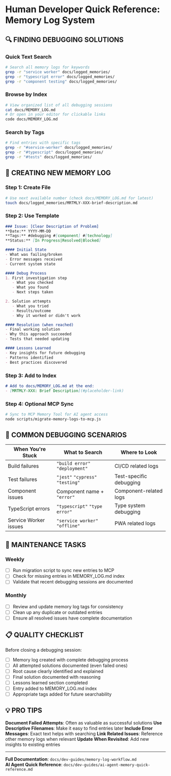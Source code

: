 # Human Developer Quick Reference: Memory Log System

## 🔍 FINDING DEBUGGING SOLUTIONS

### Quick Text Search
```bash
# Search all memory logs for keywords
grep -r "service worker" docs/logged_memories/
grep -r "typescript error" docs/logged_memories/
grep -r "component testing" docs/logged_memories/
```

### Browse by Index
```bash
# View organized list of all debugging sessions
cat docs/MEMORY_LOG.md
# Or open in your editor for clickable links
code docs/MEMORY_LOG.md
```

### Search by Tags
```bash
# Find entries with specific tags
grep -r "#service-worker" docs/logged_memories/
grep -r "#typescript" docs/logged_memories/
grep -r "#tests" docs/logged_memories/
```

## 📝 CREATING NEW MEMORY LOG

### Step 1: Create File
```bash
# Use next available number (check docs/MEMORY_LOG.md for latest)
touch docs/logged_memories/MRTMLY-XXX-brief-description.md
```

### Step 2: Use Template
```markdown
### Issue: [Clear Description of Problem]
**Date:** YYYY-MM-DD  
**Tags:** #debugging #[component] #[technology]
**Status:** [In Progress|Resolved|Blocked]

#### Initial State
- What was failing/broken
- Error messages received
- Current system state

#### Debug Process
1. First investigation step
   - What you checked
   - What you found
   - Next steps taken

2. Solution attempts
   - What you tried
   - Results/outcome
   - Why it worked or didn't work

#### Resolution (when reached)
- Final working solution
- Why this approach succeeded
- Tests that needed updating

#### Lessons Learned
- Key insights for future debugging
- Patterns identified
- Best practices discovered
```

### Step 3: Add to Index
```markdown
# Add to docs/MEMORY_LOG.md at the end:
- [MRTMLY-XXX: Brief Description](#placeholder-link)
```

### Step 4: Optional MCP Sync
```bash
# Sync to MCP Memory Tool for AI agent access
node scripts/migrate-memory-logs-to-mcp.js
```

## 🎯 COMMON DEBUGGING SCENARIOS

| When You're Stuck | What to Search | Where to Look |
|-------------------|----------------|---------------|
| Build failures | `"build error"` `"deployment"` | CI/CD related logs |
| Test failures | `"jest"` `"cypress"` `"testing"` | Test-specific debugging |
| Component issues | Component name + `"error"` | Component-related logs |
| TypeScript errors | `"typescript"` `"type error"` | Type system debugging |
| Service Worker issues | `"service worker"` `"offline"` | PWA related logs |

## 🔧 MAINTENANCE TASKS

### Weekly
- [ ] Run migration script to sync new entries to MCP
- [ ] Check for missing entries in MEMORY_LOG.md index
- [ ] Validate that recent debugging sessions are documented

### Monthly  
- [ ] Review and update memory log tags for consistency
- [ ] Clean up any duplicate or outdated entries
- [ ] Ensure all resolved issues have complete documentation

## 📋 QUALITY CHECKLIST

Before closing a debugging session:
- [ ] Memory log created with complete debugging process
- [ ] All attempted solutions documented (even failed ones)
- [ ] Root cause clearly identified and explained
- [ ] Final solution documented with reasoning
- [ ] Lessons learned section completed
- [ ] Entry added to MEMORY_LOG.md index
- [ ] Appropriate tags added for future searchability

## 💡 PRO TIPS

**Document Failed Attempts**: Often as valuable as successful solutions
**Use Descriptive Filenames**: Make it easy to find entries later
**Include Error Messages**: Exact text helps with searching
**Link Related Issues**: Reference other memory logs when relevant
**Update When Revisited**: Add new insights to existing entries

---
**Full Documentation**: `docs/dev-guides/memory-log-workflow.md`  
**AI Agent Quick Reference**: `docs/dev-guides/ai-agent-memory-quick-reference.md`
